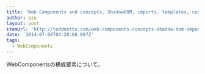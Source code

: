 ```yaml
---
title: 'Web Components and concepts, ShadowDOM, imports, templates, custom elements'
author: azu
layout: post
itemUrl: 'http://toddmotto.com/web-components-concepts-shadow-dom-imports-templates-custom-elements/'
date: '2014-07-04T04:28:08.087Z'
tags:
  - WebComponents
---
```

WebComponentsの構成要素について。
